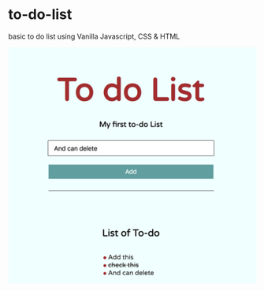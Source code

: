 # to-do-list
basic to do list using Vanilla Javascript, CSS &amp; HTML

![alt text](https://github.com/Lariicsa/to-do/blob/master/Captura%20de%20Pantalla%202019-08-21%20a%20la(s)%2011.05.21.png "Preview")
